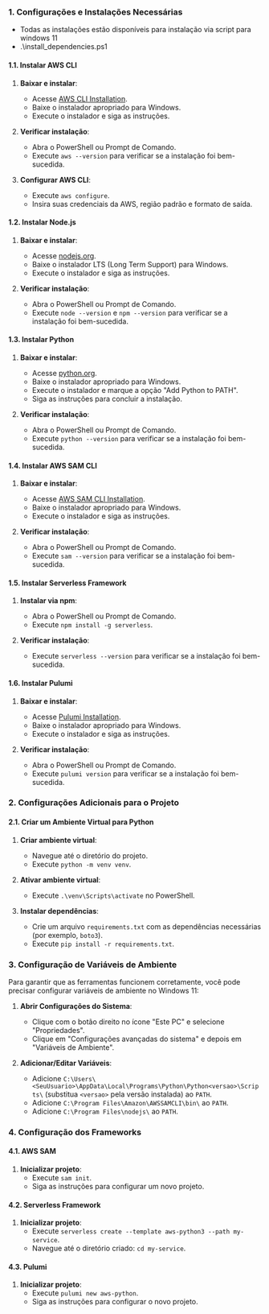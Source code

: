 ### 1. Configurações e Instalações Necessárias
- Todas as instalações estão disponíveis para instalação via script para windows 11
- .\install_dependencies.ps1


#### 1.1. Instalar AWS CLI

1. **Baixar e instalar**: 
   - Acesse [AWS CLI Installation](https://docs.aws.amazon.com/cli/latest/userguide/install-cliv2.html).
   - Baixe o instalador apropriado para Windows.
   - Execute o instalador e siga as instruções.

2. **Verificar instalação**:
   - Abra o PowerShell ou Prompt de Comando.
   - Execute `aws --version` para verificar se a instalação foi bem-sucedida.

3. **Configurar AWS CLI**:
   - Execute `aws configure`.
   - Insira suas credenciais da AWS, região padrão e formato de saída.

#### 1.2. Instalar Node.js

1. **Baixar e instalar**:
   - Acesse [nodejs.org](https://nodejs.org/en/).
   - Baixe o instalador LTS (Long Term Support) para Windows.
   - Execute o instalador e siga as instruções.

2. **Verificar instalação**:
   - Abra o PowerShell ou Prompt de Comando.
   - Execute `node --version` e `npm --version` para verificar se a instalação foi bem-sucedida.

#### 1.3. Instalar Python

1. **Baixar e instalar**:
   - Acesse [python.org](https://www.python.org/downloads/).
   - Baixe o instalador apropriado para Windows.
   - Execute o instalador e marque a opção "Add Python to PATH".
   - Siga as instruções para concluir a instalação.

2. **Verificar instalação**:
   - Abra o PowerShell ou Prompt de Comando.
   - Execute `python --version` para verificar se a instalação foi bem-sucedida.
#### 1.4. Instalar AWS SAM CLI

1. **Baixar e instalar**:
   - Acesse [AWS SAM CLI Installation](https://docs.aws.amazon.com/serverless-application-model/latest/developerguide/serverless-sam-cli-install.html).
   - Baixe o instalador apropriado para Windows.
   - Execute o instalador e siga as instruções.

2. **Verificar instalação**:
   - Abra o PowerShell ou Prompt de Comando.
   - Execute `sam --version` para verificar se a instalação foi bem-sucedida.

#### 1.5. Instalar Serverless Framework

1. **Instalar via npm**:
   - Abra o PowerShell ou Prompt de Comando.
   - Execute `npm install -g serverless`.

2. **Verificar instalação**:
   - Execute `serverless --version` para verificar se a instalação foi bem-sucedida.

#### 1.6. Instalar Pulumi

1. **Baixar e instalar**:
   - Acesse [Pulumi Installation](https://www.pulumi.com/docs/get-started/install/).
   - Baixe o instalador apropriado para Windows.
   - Execute o instalador e siga as instruções.

2. **Verificar instalação**:
   - Abra o PowerShell ou Prompt de Comando.
   - Execute `pulumi version` para verificar se a instalação foi bem-sucedida.

### 2. Configurações Adicionais para o Projeto

#### 2.1. Criar um Ambiente Virtual para Python

1. **Criar ambiente virtual**:
   - Navegue até o diretório do projeto.
   - Execute `python -m venv venv`.

2. **Ativar ambiente virtual**:
   - Execute `.\venv\Scripts\activate` no PowerShell.

3. **Instalar dependências**:
   - Crie um arquivo `requirements.txt` com as dependências necessárias (por exemplo, `boto3`).
   - Execute `pip install -r requirements.txt`.

### 3. Configuração de Variáveis de Ambiente

Para garantir que as ferramentas funcionem corretamente, você pode precisar configurar variáveis de ambiente no Windows 11:

1. **Abrir Configurações do Sistema**:
   - Clique com o botão direito no ícone "Este PC" e selecione "Propriedades".
   - Clique em "Configurações avançadas do sistema" e depois em "Variáveis de Ambiente".

2. **Adicionar/Editar Variáveis**:
   - Adicione `C:\Users\<SeuUsuario>\AppData\Local\Programs\Python\Python<versao>\Scripts\` (substitua `<versao>` pela versão instalada) ao `PATH`.
   - Adicione `C:\Program Files\Amazon\AWSSAMCLI\bin\` ao `PATH`.
   - Adicione `C:\Program Files\nodejs\` ao `PATH`.

### 4. Configuração dos Frameworks

#### 4.1. AWS SAM

1. **Inicializar projeto**:
   - Execute `sam init`.
   - Siga as instruções para configurar um novo projeto.

#### 4.2. Serverless Framework

1. **Inicializar projeto**:
   - Execute `serverless create --template aws-python3 --path my-service`.
   - Navegue até o diretório criado: `cd my-service`.

#### 4.3. Pulumi

1. **Inicializar projeto**:
   - Execute `pulumi new aws-python`.
   - Siga as instruções para configurar o novo projeto.

